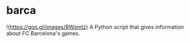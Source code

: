 # barca
!(https://goo.gl/images/RWsmtz)
A Python script that gives information about FC Barcelona's games.
